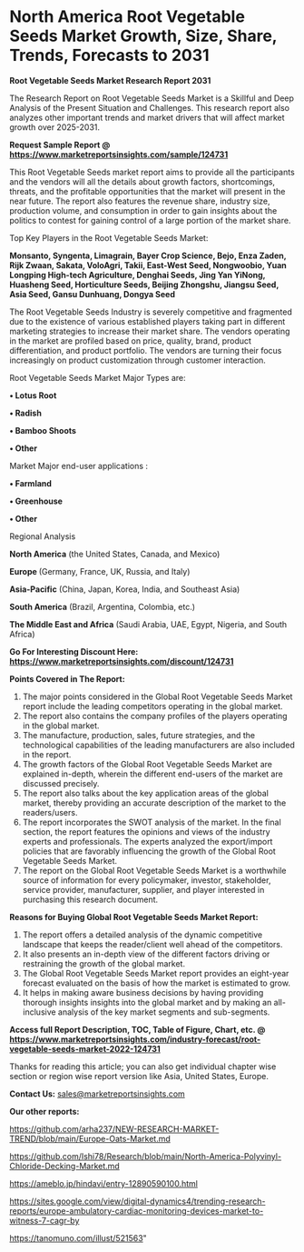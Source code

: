# North America Root Vegetable Seeds Market Growth, Size, Share, Trends, Forecasts to 2031

<strong>Root Vegetable Seeds Market Research Report 2031</strong>

The Research Report on Root Vegetable Seeds Market is a Skillful and Deep Analysis of the Present Situation and Challenges. This research report also analyzes other important trends and market drivers that will affect market growth over 2025-2031.

<strong>Request Sample Report @ <a href=https://www.marketreportsinsights.com/sample/124731>https://www.marketreportsinsights.com/sample/124731</a></strong>

This Root Vegetable Seeds market report aims to provide all the participants and the vendors will all the details about growth factors, shortcomings, threats, and the profitable opportunities that the market will present in the near future. The report also features the revenue share, industry size, production volume, and consumption in order to gain insights about the politics to contest for gaining control of a large portion of the market share.

Top Key Players in the Root Vegetable Seeds Market:

<strong>Monsanto, Syngenta, Limagrain, Bayer Crop Science, Bejo, Enza Zaden, Rijk Zwaan, Sakata, VoloAgri, Takii, East-West Seed, Nongwoobio, Yuan Longping High-tech Agriculture, Denghai Seeds, Jing Yan YiNong, Huasheng Seed, Horticulture Seeds, Beijing Zhongshu, Jiangsu Seed, Asia Seed, Gansu Dunhuang, Dongya Seed</strong>

The Root Vegetable Seeds Industry is severely competitive and fragmented due to the existence of various established players taking part in different marketing strategies to increase their market share. The vendors operating in the market are profiled based on price, quality, brand, product differentiation, and product portfolio. The vendors are turning their focus increasingly on product customization through customer interaction.

Root Vegetable Seeds Market Major Types are:

<strong>• Lotus Root

• Radish

• Bamboo Shoots

• Other</strong>

Market Major end-user applications :

<strong>• Farmland

• Greenhouse

• Other</strong>

Regional Analysis

</u><strong><b>North America</b></strong> (the United States, Canada, and Mexico)

<strong><b>Europe </b></strong>(Germany, France, UK, Russia, and Italy)

<strong><b>Asia-Pacific</b></strong> (China, Japan, Korea, India, and Southeast Asia)

<strong><b>South America</b></strong> (Brazil, Argentina, Colombia, etc.)

<strong><b>The Middle East and Africa</b></strong> (Saudi Arabia, UAE, Egypt, Nigeria, and South Africa)

<strong>Go For Interesting Discount Here: <a href=https://www.marketreportsinsights.com/discount/124731>https://www.marketreportsinsights.com/discount/124731</a></strong>

<strong>Points Covered in The Report:</strong>
<ol>
  <li>The major points considered in the Global Root Vegetable Seeds Market report include the leading competitors operating in the global market.</li>
  <li>The report also contains the company profiles of the players operating in the global market.</li>
  <li>The manufacture, production, sales, future strategies, and the technological capabilities of the leading manufacturers are also included in the report.</li>
  <li>The growth factors of the Global Root Vegetable Seeds Market are explained in-depth, wherein the different end-users of the market are discussed precisely.</li>
  <li>The report also talks about the key application areas of the global market, thereby providing an accurate description of the market to the readers/users.</li>
  <li>The report incorporates the SWOT analysis of the market. In the final section, the report features the opinions and views of the industry experts and professionals. The experts analyzed the export/import policies that are favorably influencing the growth of the Global Root Vegetable Seeds Market.</li>
  <li>The report on the Global Root Vegetable Seeds Market is a worthwhile source of information for every policymaker, investor, stakeholder, service provider, manufacturer, supplier, and player interested in purchasing this research document.</li>
</ol>
<strong>Reasons for Buying Global Root Vegetable Seeds Market Report:</strong>

<ol>
  <li>The report offers a detailed analysis of the dynamic competitive landscape that keeps the reader/client well ahead of the competitors.</li>
  <li>It also presents an in-depth view of the different factors driving or restraining the growth of the global market.</li>
  <li>The Global Root Vegetable Seeds Market report provides an eight-year forecast evaluated on the basis of how the market is estimated to grow.</li>
  <li>It helps in making aware business decisions by having providing thorough insights insights into the global market and by making an all-inclusive analysis of the key market segments and sub-segments.</li>
</ol>
<strong>Access full Report Description, TOC, Table of Figure, Chart, etc. @ <a href=https://www.marketreportsinsights.com/industry-forecast/root-vegetable-seeds-market-2022-124731>https://www.marketreportsinsights.com/industry-forecast/root-vegetable-seeds-market-2022-124731</a></strong>


Thanks for reading this article; you can also get individual chapter wise section or region wise report version like Asia, United States, Europe.

<strong>Contact Us:</strong>
sales@marketreportsinsights.com

<strong>Our other reports:</strong>

<a href=https://github.com/arha237/NEW-RESEARCH-MARKET-TREND/blob/main/Europe-Oats-Market.md>https://github.com/arha237/NEW-RESEARCH-MARKET-TREND/blob/main/Europe-Oats-Market.md</a>

<a href=https://github.com/Ishi78/Research/blob/main/North-America-Polyvinyl-Chloride-Decking-Market.md>https://github.com/Ishi78/Research/blob/main/North-America-Polyvinyl-Chloride-Decking-Market.md</a>

<a href=https://ameblo.jp/hindavi/entry-12890590100.html>https://ameblo.jp/hindavi/entry-12890590100.html</a>

<a href=https://sites.google.com/view/digital-dynamics4/trending-research-reports/europe-ambulatory-cardiac-monitoring-devices-market-to-witness-7-cagr-by>https://sites.google.com/view/digital-dynamics4/trending-research-reports/europe-ambulatory-cardiac-monitoring-devices-market-to-witness-7-cagr-by</a>

<a href=https://tanomuno.com/illust/521563>https://tanomuno.com/illust/521563</a>"

